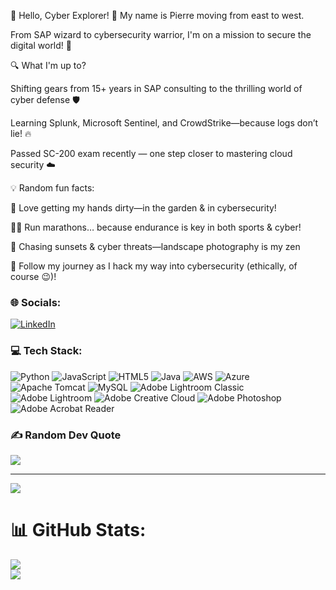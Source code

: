 👾 Hello, Cyber Explorer! 👋 My name is Pierre moving from east to west.

From SAP wizard to cybersecurity warrior, I'm on a mission to secure the digital world! 🚀

🔍 What I'm up to?

Shifting gears from 15+ years in SAP consulting to the thrilling world of cyber defense 🛡️

Learning Splunk, Microsoft Sentinel, and CrowdStrike—because logs don’t lie! 🔥

Passed SC-200 exam recently — one step closer to mastering cloud security ☁️

💡 Random fun facts:

🌱 Love getting my hands dirty—in the garden & in cybersecurity!

🏃‍♂️ Run marathons… because endurance is key in both sports & cyber!

📸 Chasing sunsets & cyber threats—landscape photography is my zen

🚀 Follow my journey as I hack my way into cybersecurity (ethically, of course 😉)! 

### 🌐 Socials:
[![LinkedIn](https://img.shields.io/badge/LinkedIn-%230077B5.svg?logo=linkedin&logoColor=white)](www.linkedin.com/in/pierrebleung) 

### 💻 Tech Stack:
![Python](https://img.shields.io/badge/python-3670A0?style=for-the-badge&logo=python&logoColor=ffdd54) ![JavaScript](https://img.shields.io/badge/javascript-%23323330.svg?style=for-the-badge&logo=javascript&logoColor=%23F7DF1E) ![HTML5](https://img.shields.io/badge/html5-%23E34F26.svg?style=for-the-badge&logo=html5&logoColor=white) ![Java](https://img.shields.io/badge/java-%23ED8B00.svg?style=for-the-badge&logo=openjdk&logoColor=white) ![AWS](https://img.shields.io/badge/AWS-%23FF9900.svg?style=for-the-badge&logo=amazon-aws&logoColor=white) ![Azure](https://img.shields.io/badge/azure-%230072C6.svg?style=for-the-badge&logo=microsoftazure&logoColor=white) ![Apache Tomcat](https://img.shields.io/badge/apache%20tomcat-%23F8DC75.svg?style=for-the-badge&logo=apache-tomcat&logoColor=black) ![MySQL](https://img.shields.io/badge/mysql-4479A1.svg?style=for-the-badge&logo=mysql&logoColor=white) ![Adobe Lightroom Classic](https://img.shields.io/badge/Adobe%20Lightroom%20Classic-31A8FF.svg?style=for-the-badge&logo=Adobe%20Lightroom%20Classic&logoColor=white) ![Adobe Lightroom](https://img.shields.io/badge/Adobe%20Lightroom-31A8FF.svg?style=for-the-badge&logo=Adobe%20Lightroom&logoColor=white) ![Adobe Creative Cloud](https://img.shields.io/badge/Adobe%20Creative%20Cloud-DA1F26.svg?style=for-the-badge&logo=Adobe%20Creative%20Cloud&logoColor=white) ![Adobe Photoshop](https://img.shields.io/badge/adobe%20photoshop-%2331A8FF.svg?style=for-the-badge&logo=adobe%20photoshop&logoColor=white) ![Adobe Acrobat Reader](https://img.shields.io/badge/Adobe%20Acrobat%20Reader-EC1C24.svg?style=for-the-badge&logo=Adobe%20Acrobat%20Reader&logoColor=white)

### ✍️ Random Dev Quote
![](https://quotes-github-readme.vercel.app/api?type=horizontal&theme=tokyonight)

---
[![](https://visitcount.itsvg.in/api?id=inspiretravel&icon=0&color=0)](https://visitcount.itsvg.in)

# 📊 GitHub Stats:
![](https://github-readme-stats.vercel.app/api?username=inspiretravel&theme=tokyonight&hide_border=false&include_all_commits=true&count_private=true)<br/>
![](https://nirzak-streak-stats.vercel.app/?user=inspiretravel&theme=tokyonight&hide_border=false)<br/>

<!-- Proudly created with GPRM ( https://gprm.itsvg.in ) -->
